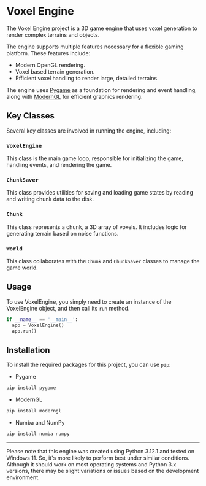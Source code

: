 # Voxel Engine

The Voxel Engine project is a 3D game engine that uses voxel generation to render complex terrains and objects. 

The engine supports multiple features necessary for a flexible gaming platform. These features include:

- Modern OpenGL rendering.
- Voxel based terrain generation.
- Efficient voxel handling to render large, detailed terrains.
  
The engine uses [Pygame](https://www.pygame.org/news) as a foundation for rendering and event handling, along with [ModernGL](https://moderngl.readthedocs.io/en/latest/) for efficient graphics rendering.

## Key Classes
Several key classes are involved in running the engine, including:

### `VoxelEngine`

This class is the main game loop, responsible for initializing the game, handling events, and rendering the game.

### `ChunkSaver`

This class provides utilities for saving and loading game states by reading and writing chunk data to the disk.

### `Chunk`

This class represents a chunk, a 3D array of voxels. It includes logic for generating terrain based on noise functions.

### `World`

This class collaborates with the `Chunk` and `ChunkSaver` classes to manage the game world. 

## Usage
To use VoxelEngine, you simply need to create an instance of the VoxelEngine object, and then call its `run` method.
```python
if __name__ == '__main__':
  app = VoxelEngine()
  app.run()
```

## Installation

To install the required packages for this project, you can use `pip`:

* Pygame
```sh
pip install pygame
```
* ModernGL
```sh
pip install moderngl
```
* Numba and NumPy
```sh
pip install numba numpy
```

<hr>

Please note that this engine was created using Python 3.12.1 and tested on Windows 11. So, it's more likely to perform best under similar conditions. Although it should work on most operating systems and Python 3.x versions, there may be slight variations or issues based on the development environment.
